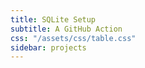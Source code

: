 ```yaml
---
title: SQLite Setup
subtitle: A GitHub Action
css: "/assets/css/table.css"
sidebar: projects
---
```

